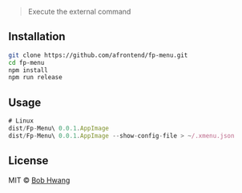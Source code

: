 <!-- # fp-menu [![NPM version][npm-image]][npm-url] [![Build Status][travis-image]][travis-url] [![Dependency Status][daviddm-image]][daviddm-url] [![Coverage percentage][coveralls-image]][coveralls-url] -->
> Execute the external command

## Installation

```sh
git clone https://github.com/afrontend/fp-menu.git
cd fp-menu
npm install
npm run release
```

## Usage

```js
# Linux
dist/Fp-Menu\ 0.0.1.AppImage
dist/Fp-Menu\ 0.0.1.AppImage --show-config-file > ~/.xmenu.json
```

## License

MIT © [Bob Hwang](https://agvim.wordpress.com)


[npm-image]: https://badge.fury.io/js/fp-menu.svg
[npm-url]: https://npmjs.org/package/fp-menu
[travis-image]: https://travis-ci.org/afrontend/fp-menu.svg?branch=master
[travis-url]: https://travis-ci.org/afrontend/fp-menu
[daviddm-image]: https://david-dm.org/afrontend/fp-menu.svg?theme=shields.io
[daviddm-url]: https://david-dm.org/afrontend/fp-menu
[coveralls-image]: https://coveralls.io/repos/afrontend/fp-menu/badge.svg
[coveralls-url]: https://coveralls.io/r/afrontend/fp-menu
